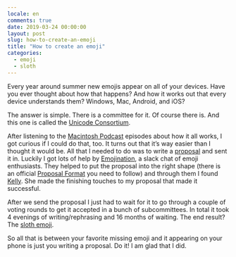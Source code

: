 ```yaml
---
locale: en
comments: true
date: 2019-03-24 00:00:00
layout: post
slug: how-to-create-an-emoji
title: "How to create an emoji"
categories:
  - emoji
  - sloth
---
```

Every year around summer new emojis appear on all of your devices. Have you
ever thought about how that happens? And how it works out that every device
understands them? Windows, Mac, Android, and iOS? 

The answer is simple. There is a committee for it. Of course there is. And this
one is called the [Unicode Consortium](https://unicode.org).

After listening to the [Macintosh
Podcast](https://www.macintosh.fm/episodes/emoji-1) episodes about how it all
works, I got curious if I could do that, too. It turns out that it’s way easier
than I thought it would be. All that I needed to do was to write a
[proposal](https://www.unicode.org/L2/L2018/18074-sloth-emoji-.pdf) and sent it
in. Luckily I got lots of help by [Emojination](http://www.emojination.org/), a
slack chat of emoji enthusiasts. They helped to put the proposal into the right
shape (there is an official [Proposal
Format](https://www.unicode.org/emoji/proposals.html) you need to follow) and
through them I found [Kelly](https://web.library.yale.edu/pl/kelly-blanchat).
She made the finishing touches to my proposal that made it successful. 

After we send the proposal I just had to wait for it to go through a couple of
voting rounds to get it accepted in a bunch of subcommittees. In total it took 4
evenings of writing/rephrasing and 16 months of waiting.  The end result?
The [sloth emoji](https://emojipedia.org/sloth/).  

So all that is between your favorite missing emoji and it appearing on your
phone is just you writing a proposal. Do it! I am glad that I did.
